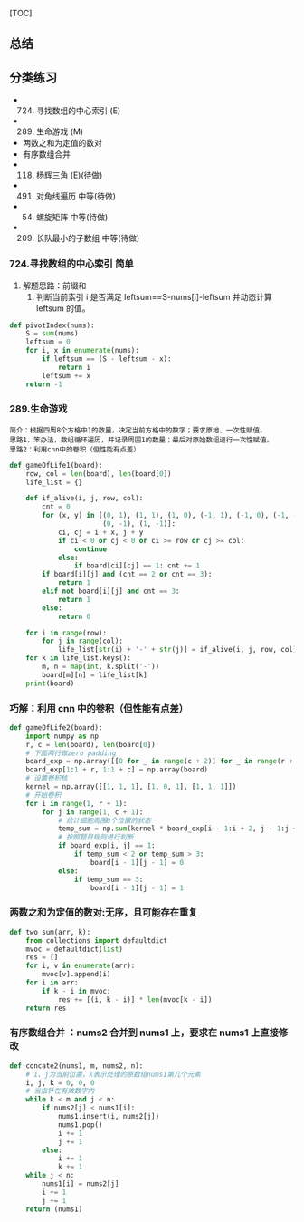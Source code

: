 [TOC]

## 总结

## 分类练习

- 724. 寻找数组的中心索引 (E)
- 289. 生命游戏 (M)
- 两数之和为定值的数对
- 有序数组合并
- 118. 杨辉三角 (E)(待做)
- 491. 对角线遍历 中等(待做)
- 54. 螺旋矩阵 中等(待做)
- 209. 长队最小的子数组 中等(待做)

### 724.寻找数组的中心索引 简单

1. 解题思路：前缀和
   1. 判断当前索引 i 是否满足 leftsum==S-nums[i]-leftsum 并动态计算 leftsum 的值。

```python
def pivotIndex(nums):
    S = sum(nums)
    leftsum = 0
    for i, x in enumerate(nums):
        if leftsum == (S - leftsum - x):
            return i
        leftsum += x
    return -1
```

### 289.生命游戏

    简介：根据四周8个方格中1的数量，决定当前方格中的数字；要求原地、一次性赋值。
    思路1，笨办法，数组循环遍历，并记录周围1的数量；最后对原始数组进行一次性赋值。
    思路2：利用cnn中的卷积（但性能有点差）

```python
def gameOfLife1(board):
    row, col = len(board), len(board[0])
    life_list = {}

    def if_alive(i, j, row, col):
        cnt = 0
        for (x, y) in [(0, 1), (1, 1), (1, 0), (-1, 1), (-1, 0), (-1, -1),
                       (0, -1), (1, -1)]:
            ci, cj = i + x, j + y
            if ci < 0 or cj < 0 or ci >= row or cj >= col:
                continue
            else:
                if board[ci][cj] == 1: cnt += 1
        if board[i][j] and (cnt == 2 or cnt == 3):
            return 1
        elif not board[i][j] and cnt == 3:
            return 1
        else:
            return 0

    for i in range(row):
        for j in range(col):
            life_list[str(i) + '-' + str(j)] = if_alive(i, j, row, col)
    for k in life_list.keys():
        m, n = map(int, k.split('-'))
        board[m][n] = life_list[k]
    print(board)
```

### 巧解：利用 cnn 中的卷积（但性能有点差）

```python
def gameOfLife2(board):
    import numpy as np
    r, c = len(board), len(board[0])
    # 下面两行做zero padding
    board_exp = np.array([[0 for _ in range(c + 2)] for _ in range(r + 2)])
    board_exp[1:1 + r, 1:1 + c] = np.array(board)
    # 设置卷积核
    kernel = np.array([[1, 1, 1], [1, 0, 1], [1, 1, 1]])
    # 开始卷积
    for i in range(1, r + 1):
        for j in range(1, c + 1):
            # 统计细胞周围8个位置的状态
            temp_sum = np.sum(kernel * board_exp[i - 1:i + 2, j - 1:j + 2])
            # 按照题目规则进行判断
            if board_exp[i, j] == 1:
                if temp_sum < 2 or temp_sum > 3:
                    board[i - 1][j - 1] = 0
            else:
                if temp_sum == 3:
                    board[i - 1][j - 1] = 1
```

### 两数之和为定值的数对:无序，且可能存在重复

```python
def two_sum(arr, k):
    from collections import defaultdict
    mvoc = defaultdict(list)
    res = []
    for i, v in enumerate(arr):
        mvoc[v].append(i)
    for i in arr:
        if k - i in mvoc:
            res += [(i, k - i)] * len(mvoc[k - i])
    return res
```

### 有序数组合并 ：nums2 合并到 nums1 上，要求在 nums1 上直接修改

```python
def concate2(nums1, m, nums2, n):
    # i、j为当前位置，k表示处理的原数组nums1第几个元素
    i, j, k = 0, 0, 0
    # 当指针在有效数字内
    while k < m and j < n:
        if nums2[j] < nums1[i]:
            nums1.insert(i, nums2[j])
            nums1.pop()
            i += 1
            j += 1
        else:
            i += 1
            k += 1
    while j < n:
        nums1[i] = nums2[j]
        i += 1
        j += 1
    return (nums1)
```
